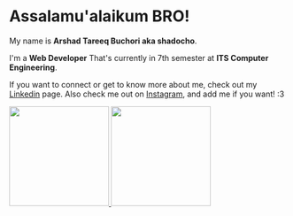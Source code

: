 # Assalamu'alaikum BRO!
My name is **Arshad Tareeq Buchori aka shadocho**.

I'm a **Web Developer** That's currently in 7th semester at **ITS Computer Engineering**.

If you want to connect or get to know more about me, check out my [Linkedin](https://www.linkedin.com/in/arshad-tareeq-buchori/) page.
Also check me out on [Instagram](https://www.instagram.com/arshadtareeq/), and add me if you want! :3

<p align="left">
<a href="https://github.com/gilangadhan">
  <img height="180em" src="https://github-readme-stats-eight-theta.vercel.app/api?username=arshad2001&show_icons=true&theme=algolia&include_all_commits=true&count_private=true"/>
  <img height="180em" src="https://github-readme-stats-eight-theta.vercel.app/api/top-langs/?username=arshad2001&layout=compact&langs_count=8&theme=algolia"/>
</a>
</p>
